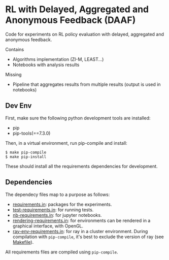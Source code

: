 # RL with Delayed, Aggregated and Anonymous Feedback (DAAF)

Code for experiments on RL policy evaluation with delayed, aggregated and anonymous feedback.


Contains
  - Algorithms implementation (ZI-M, LEAST...)
  - Notebooks with analysis results

Missing
  - Pipeline that aggregates results from multiple results (output is used in notebooks)


## Dev Env
First, make sure the following python development tools are installed:
  - pip
  - pip-tools(==7.3.0)

Then, in a virtual environment, run pip-compile and install:

```
$ make pip-compile
$ make pip-install
```

These should install all the requirements dependencies for development.

## Dependencies

The dependecy files map to a purpose as follows:

  - [requirements.in](requirements.in): packages for the experiments.
  - [test-requirements.in](test-requirements.in): for running tests.
  - [nb-requirements.in](nb-requirements.in): for jupyter notebooks.
  - [rendering-requirements.in](rendering-requirements.in): for environments can be rendered in a graphical interface, with OpenGL.
  - [ray-env-requirements.in](ray-env-requirements.in): for ray in a cluster environment. During compilation with `pip-compile`, it's best to exclude the version of ray (see [Makefile](Makefile)).

All requirements files are compiled using `pip-compile`.